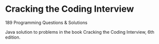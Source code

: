 # Cracking the Coding Interview
189 Programming Questions & Solutions

Java solution to problems in the book Cracking the Coding Interview, 6th edition.
